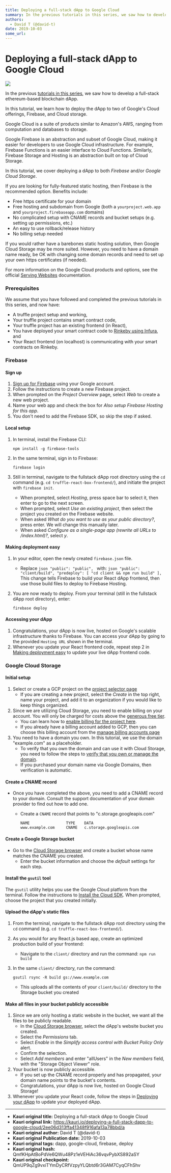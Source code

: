 ```yaml
---
title: Deploying a full-stack dApp to Google Cloud
summary: In the previous tutorials in this series, we saw how to develop a full-stack ethereum-based blockchain dApp. In this tutorial, we learn how to deploy the dApp to two of Googles Cloud offerings, Firebase, and Cloud storage. Google Cloud is a suite of products similar to Amazons AWS, ranging from computation and databases to storage. Google Firebase is an abstraction and subset of Google Cloud, making it easier for developers to use Google Cloud infrastructure. For example, Firebase Functions is a
authors:
  - David T (@david-t)
date: 2019-10-03
some_url: 
---
```


# Deploying a full-stack dApp to Google Cloud

![](https://ipfs.infura.io/ipfs/QmV3aiCbkwhcn82wNr3m15qQQ1r1Y4E1GQTDbMdTjWKEM3)


In the previous [tutorials in this series](https://kauri.io/collection/5b8e401ee727370001c942e3), we saw how to develop a full-stack ethereum-based blockchain dApp.

In this tutorial, we learn how to deploy the dApp to two of Google's Cloud offerings, Firebase, and Cloud storage.

Google Cloud is a suite of products similar to Amazon's AWS, ranging from computation and databases to storage.

Google Firebase is an abstraction and subset of Google Cloud, making it easier for developers to use Google Cloud infrastructure. For example, Firebase Functions is an easier interface to Cloud Functions. Similarly, Firebase Storage and Hosting is an abstraction built on top of Cloud Storage.

In this tutorial, we cover deploying a dApp to both _Firebase_ and/or _Google Cloud Storage_.

If you are looking for fully-featured static hosting, then Firebase is the recommended option. Benefits include:

-   Free https certificate for your domain
-   Free hosting and subdomain from Google (both a `yourproject.web.app` and `yourproject.firebaseapp.com` domains)
-   No complicated setup with CNAME records and bucket setups (e.g. setting up permissions, etc.)
-   An easy to use rollback/release history
-   No billing setup needed

If you would rather have a barebones static hosting solution, then Google Cloud Storage may be more suited. However, you need to have a domain name ready, be OK with changing some domain records and need to set up your own https certificates (if needed).

For more information on the Google Cloud products and options, see the official [Serving Websites](https://cloud.google.com/solutions/web-serving-overview) documentation.

### Prerequisites

We assume that you have followed and completed the previous tutorials in this series, and now have:

-   A truffle project setup and working,
-   Your truffle project contains smart contract code,
-   Your truffle project has an existing frontend (in React),
-   You have deployed your smart contract code to [Rinkeby using Infura](https://kauri.io/article/86903f66d39d4379a2e70bd583700ecf/v14/truffle:-adding-a-frontend-with-react-box#deploy), and
-   Your React frontend (on localhost) is communicating with your smart contracts on Rinkeby.

### Firebase

#### Sign up

1.  [Sign up for Firebase](https://console.firebase.google.com/) using your Google account.
2.  Follow the instructions to create a new Firebase project.
3.  When prompted on the _Project Overview_ page, select _Web_ to create a new web project.
4.  Name your web app and check the box for _Also setup Firebase Hosting for this app_.
5.  You don't need to add the Firebase SDK, so skip the step if asked.

#### Local setup

1.  In terminal, install the Firebase CLI:

    ```shell
    npm install -g firebase-tools
    ```

2.  In the same terminal, sign in to Firebase:

    ```shell
    firebase login
    ```

3.  Still in terminal, navigate to the fullstack dApp root directory using the `cd` command (e.g. `cd truffle-react-box-frontend/`), and initiate the project with `firebase init`.

    -   When prompted, select _Hosting_, press space bar to select it, then enter to go to the next screen.
    -   When prompted, select _Use an existing project_, then select the project you created on the Firebase website.
    -   When asked _What do you want to use as your public directory?_,  press enter. We will change this manually later.
    -   When asked _Configure as a single-page app (rewrite all URLs to /index.html)?_, select _y_.

#### Making deployment easy

1.  In your editor, open the newly created `firebase.json` file.
    -   Replace
            ```json
            "public": "public",
            ```
            with:
            ```json
            "public": "client/build",
            "predeploy": [
                "cd client && npm run build"
            ],
            ```
        This change tells Firebase to build your React dApp frontend, then use those build files to deploy to Firebase Hosting.
2.  You are now ready to deploy. From your terminal (still in the fullstack dApp root directory), enter:

    ```shell
    firebase deploy
    ```

#### Accessing your dApp

1.  Congratulations, your dApp is now live, hosted on Google's scalable infrastructure thanks to Firebase. You can access your dApp by going to the provided `Hosting URL` shown in the terminal.
2.  Whenever you update your React frontend code, repeat step 2 in [Making deployment easy](#making-deployment-easy) to update your live dApp frontend code.

### Google Cloud Storage

#### Initial setup

1.  Select or create a GCP project on the [project selector page](https://console.cloud.google.com/projectselector2/home/dashboard?_ga=2.107617601.-277740605.1569517720)
    -   If you are creating a new project, select the _Create_ in the top right, name your project, and add it to an organization if you would like to keep things organized.
2.  Since we are utilizing Cloud Storage, you need to enable billing on your account. You will only be charged for costs above the [generous free tier](https://cloud.google.com/storage/pricing).
    -   You can learn how to [enable billing for the project here](https://cloud.google.com/billing/docs/how-to/modify-project).
    -   If you already have a billing account added to GCP, then you can choose this billing account from the [manage billing accounts page](https://console.cloud.google.com/billing?_ga=2.73604561.-277740605.1569517720)
3.  You need to have a domain you own. In this tutorial, we use the domain "example.com" as a placeholder.
    -   To verify that you own the domain and can use it with Cloud Storage, you need to follow the steps to [verify that you own or manage the domain](https://cloud.google.com/storage/docs/domain-name-verification#verification).
    -   If you purchased your domain name via Google Domains, then verification is automatic.

#### Create a CNAME record

-   Once you have completed the above, you need to add a CNAME record to your domain. Consult the support documentation of your domain provider to find out how to add one.

    -   Create a `CNAME` record that points to "c.storage.googleapis.com"

        ```text
        NAME                TYPE    DATA
        www.example.com     CNAME   c.storage.googleapis.com
        ```

#### Create a Google Storage bucket

-   Go to the [Cloud Storage browser](https://console.cloud.google.com/storage/browser?_ga=2.40579681.-277740605.1569517720) and create a bucket whose name matches the CNAME you created.
    -   Enter the bucket information and choose the _default_ settings for each step.

#### Install the `gsutil` tool

The `gsutil` utility helps you use the Google Cloud platform from the terminal. Follow the instructions to [Install the Cloud SDK](https://cloud.google.com/sdk/docs/). When prompted, choose the project that you created initially.

#### Upload the dApp's static files

1.  From the terminal, navigate to the fullstack dApp root directory using the `cd` command (e.g. `cd truffle-react-box-frontend/`).
2.  As you would for any React.js based app, create an optimized production build of your frontend:
    -   Navigate to the `client/` directory and run the command: `npm run build`
3.  In the same `client/` directory, run the command:

    ```shell
    gsutil rsync -R build gs://www.example.com
    ```

    -   This uploads all the contents of your `client/build/` directory to the Storage bucket you created

#### Make all files in your bucket publicly accessible

1.  Since we are only hosting a static website in the bucket, we want all the files to be publicly readable.
    -   In the [Cloud Storage browser](https://console.cloud.google.com/storage/browser?_ga=2.40579681.-277740605.1569517720), select the dApp's website bucket you created.
    -   Select the _Permissions_ tab.
    -   Select _Enable_ in the _Simplify access control with Bucket Policy Only_ alert.
    -   Confirm the selection.
    -   Select _Add members_ and enter "allUsers" in the _New members_ field, with the "Storage Object Viewer" role.
2.  Your bucket is now publicly accessible.
    -   If you set up the CNAME record properly and has propagated, your domain name points to the bucket's contents.
    -   Congratulations, your dApp is now live, hosted on Google Cloud Storage!
3.  Whenever you update your React code, follow the steps in [Deploying your dApp](#deploying-your-dapp) to update your deployed dApp.


---

- **Kauri original title:** Deploying a full-stack dApp to Google Cloud
- **Kauri original link:** https://kauri.io/deploying-a-full-stack-dapp-to-google-cloud/2ee06d313ffa41348f916afa13a78bbd/a
- **Kauri original author:** David T (@david-t)
- **Kauri original Publication date:** 2019-10-03
- **Kauri original tags:** dapp, google-cloud, firebase, deploy
- **Kauri original hash:** QmfKHpAtBoPdVe6QWu48Pz1eVEHiAc36vqvPybXS892aSY
- **Kauri original checkpoint:** QmUP9qZg9vxiTYmDyCRfVzpyYLQbtd6r3GAM7CyqCFhShv



